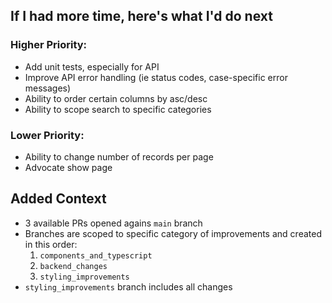 ## If I had more time, here's what I'd do next

### **Higher Priority:**
- Add unit tests, especially for API
- Improve API error handling (ie status codes, case-specific error messages)
- Ability to order certain columns by asc/desc
- Ability to scope search to specific categories

### **Lower Priority:**
- Ability to change number of records per page
- Advocate show page

## Added Context
- 3 available PRs opened agains `main` branch
- Branches are scoped to specific category of improvements and created in this order: 
    1. `components_and_typescript`
    2. `backend_changes` 
    3. `styling_improvements`
- `styling_improvements` branch includes all changes
